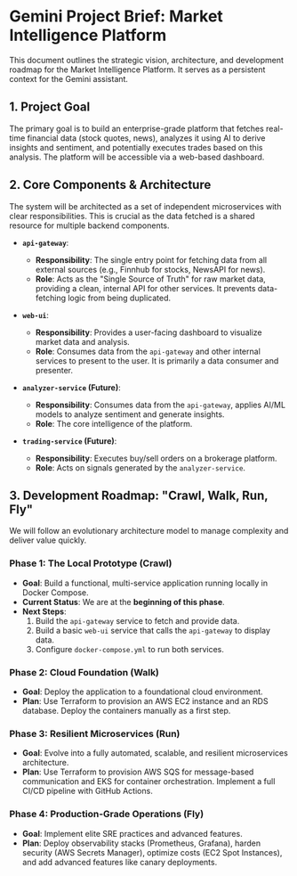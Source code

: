 # Gemini Project Brief: Market Intelligence Platform

This document outlines the strategic vision, architecture, and development roadmap for the Market Intelligence Platform. It serves as a persistent context for the Gemini assistant.

## 1. Project Goal

The primary goal is to build an enterprise-grade platform that fetches real-time financial data (stock quotes, news), analyzes it using AI to derive insights and sentiment, and potentially executes trades based on this analysis. The platform will be accessible via a web-based dashboard.

## 2. Core Components & Architecture

The system will be architected as a set of independent microservices with clear responsibilities. This is crucial as the data fetched is a shared resource for multiple backend components.

*   **`api-gateway`**:
    *   **Responsibility**: The single entry point for fetching data from all external sources (e.g., Finnhub for stocks, NewsAPI for news).
    *   **Role**: Acts as the "Single Source of Truth" for raw market data, providing a clean, internal API for other services. It prevents data-fetching logic from being duplicated.

*   **`web-ui`**:
    *   **Responsibility**: Provides a user-facing dashboard to visualize market data and analysis.
    *   **Role**: Consumes data from the `api-gateway` and other internal services to present to the user. It is primarily a data consumer and presenter.

*   **`analyzer-service` (Future)**:
    *   **Responsibility**: Consumes data from the `api-gateway`, applies AI/ML models to analyze sentiment and generate insights.
    *   **Role**: The core intelligence of the platform.

*   **`trading-service` (Future)**:
    *   **Responsibility**: Executes buy/sell orders on a brokerage platform.
    *   **Role**: Acts on signals generated by the `analyzer-service`.

## 3. Development Roadmap: "Crawl, Walk, Run, Fly"

We will follow an evolutionary architecture model to manage complexity and deliver value quickly.

### Phase 1: The Local Prototype (Crawl)
*   **Goal**: Build a functional, multi-service application running locally in Docker Compose.
*   **Current Status**: We are at the **beginning of this phase**.
*   **Next Steps**:
    1.  Build the `api-gateway` service to fetch and provide data.
    2.  Build a basic `web-ui` service that calls the `api-gateway` to display data.
    3.  Configure `docker-compose.yml` to run both services.

### Phase 2: Cloud Foundation (Walk)
*   **Goal**: Deploy the application to a foundational cloud environment.
*   **Plan**: Use Terraform to provision an AWS EC2 instance and an RDS database. Deploy the containers manually as a first step.

### Phase 3: Resilient Microservices (Run)
*   **Goal**: Evolve into a fully automated, scalable, and resilient microservices architecture.
*   **Plan**: Use Terraform to provision AWS SQS for message-based communication and EKS for container orchestration. Implement a full CI/CD pipeline with GitHub Actions.

### Phase 4: Production-Grade Operations (Fly)
*   **Goal**: Implement elite SRE practices and advanced features.
*   **Plan**: Deploy observability stacks (Prometheus, Grafana), harden security (AWS Secrets Manager), optimize costs (EC2 Spot Instances), and add advanced features like canary deployments.
